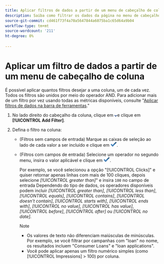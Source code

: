 ```yaml
---
title: Aplicar filtros de dados a partir de um menu de cabeçalho de coluna
description: Saiba como filtrar os dados da página no menu de cabeçalho de coluna.
source-git-commit: cd461f73f4a70a5647844a6075ba1c65d64a9b04
workflow-type: tm+mt
source-wordcount: '211'
ht-degree: 0%

---
```


# Aplicar um filtro de dados a partir de um menu de cabeçalho de coluna

É possível aplicar quantos filtros desejar a uma coluna, um de cada vez. Todos os filtros são unidos por meio do operador AND. Para adicionar mais de um filtro por vez usando todas as métricas disponíveis, consulte &quot;[Aplicar filtros de dados na barra de ferramentas](column-filter-apply-from-toolbar.md).&quot;

1. No lado direito do cabeçalho da coluna, clique em ![Seta para baixo](/help/search-social-commerce/assets/arrow-down-dropdown.png "Seta para baixo")e clique em **[!UICONTROL Add Filter]**.

1. Defina o filtro na coluna:

   * (Filtros sem campos de entrada) Marque as caixas de seleção ao lado de cada valor a ser incluído e clique em ![Atualizar filtro](/help/search-social-commerce/assets/select.png "Atualizar filtro").

   * (Filtros com campos de entrada) Selecione um operador no segundo menu, insira o valor aplicável e clique em ![Atualizar filtro](/help/search-social-commerce/assets/select.png "Atualizar filtro").

      Por exemplo, se você selecionou a opção &quot;[!UICONTROL Clicks]&quot; e quiser retornar apenas linhas com mais de 100 cliques, depois selecione *[!UICONTROL greater than]*&quot; e insira `100` no campo de entrada Dependendo do tipo de dados, os operadores disponíveis podem incluir *[!UICONTROL greater than]*, *[!UICONTROL less than]*, *[!UICONTROL equals]*, *[!UICONTROL contains]*, *[!UICONTROL doesn't contain]*, *[!UICONTROL starts with]*, *[!UICONTROL ends with]*, *[!UICONTROL no value]*, *[!UICONTROL has value]*, *[!UICONTROL before]*, *[!UICONTROL after]* ou *[!UICONTROL no date].*

      >[!NOTE]
      >
      >* Os valores de texto não diferenciam maiúsculas de minúsculas. Por exemplo, se você filtrar por campanhas com &quot;loan&quot; no nome, os resultados incluem &quot;Consumer Loans&quot; e &quot;loan applications&quot;.
      >* Você pode aplicar apenas um filtro numérico simples (como [!UICONTROL Impressions] \> 100) por coluna.

